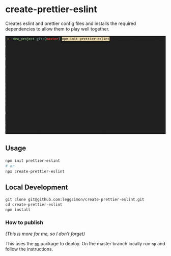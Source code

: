 # create-prettier-eslint

Creates eslint and prettier config files and installs the required dependencies to allow them to play well together.

![GIF of usage](./images/example-usage.gif)

## Usage

```sh
npm init prettier-eslint
# or
npx create-prettier-eslint
```

## Local Development

```
git clone git@github.com:leggsimon/create-prettier-eslint.git
cd create-prettier-eslint
npm install
```

### How to publish

_(This is more for me, so I don’t forget)_

This uses the [`np`](https://www.npmjs.com/package/np) package to deploy. On the master branch locally run `np` and follow the instructions.
